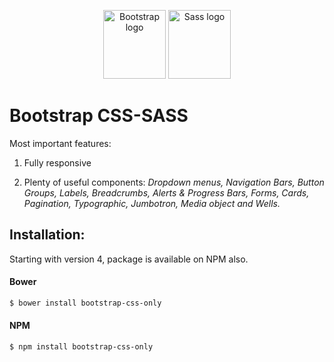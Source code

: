 <p align="center">
    <img src="https://v5.getbootstrap.com/docs/5.0/assets/brand/bootstrap-logo-shadow.png" alt="Bootstrap logo" width="100" height="110">
    <img src="https://sass-lang.com/assets/img/styleguide/color-1c4aab2b.png" alt="Sass logo" width="100" height="110">
</p>

# Bootstrap CSS-SASS 

 Most important features:

1. Fully responsive

2. Plenty of useful components: 
*Dropdown menus,*
*Navigation Bars,*
*Button Groups,*
*Labels,*
*Breadcrumbs,*
*Alerts & Progress Bars,*
*Forms,*
*Cards,*
*Pagination,*
*Typographic,*
*Jumbotron,*
*Media object and Wells.*



## Installation:
Starting with version 4, package is available on NPM also.

#### Bower

```bash
$ bower install bootstrap-css-only
```

#### NPM 

```bash
$ npm install bootstrap-css-only
```


